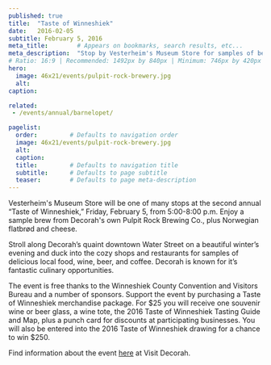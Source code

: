 ```yaml
---
published: true
title:  "Taste of Winneshiek"
date:   2016-02-05 
subtitle: February 5, 2016
meta_title:        # Appears on bookmarks, search results, etc...
meta_description:  "Stop by Vesterheim's Museum Store for samples of beer by Decorah's own Pulpic Rock Brewery, during the second annual Taste of Winneshiek, Feb. 5 from 5:00-8:00 p.m." 
# Ratio: 16:9 | Recommended: 1492px by 840px | Minimum: 746px by 420px
hero:
  image: 46x21/events/pulpit-rock-brewery.jpg
  alt: 
caption: 

related:
 - /events/annual/barnelopet/

pagelist:
  order:         # Defaults to navigation order
  image: 46x21/events/pulpit-rock-brewery.jpg
  alt: 
  caption:
  title:         # Defaults to navigation title
  subtitle:      # Defaults to page subtitle
  teaser:        # Defaults to page meta-description 
---
```

Vesterheim's Museum Store will be one of many stops at the second annual “Taste of Winneshiek,” Friday, February 5, from 5:00-8:00 p.m. Enjoy a sample brew from Decorah's own Pulpit Rock Brewing Co., plus Norwegian flatbrød and cheese.

Stroll along Decorah’s quaint downtown Water Street on a beautiful winter’s evening and duck into the cozy shops and restaurants for samples of delicious local food, wine, beer, and coffee. Decorah is known for it’s fantastic culinary opportunities.

The event is free thanks to the Winneshiek County Convention and Visitors Bureau and a number of sponsors. Support the event by purchasing a Taste of Winneshiek merchandise package. For $25 you will receive one souvenir wine or beer glass, a wine tote, the 2016 Taste of Winneshiek Tasting Guide and Map, plus a punch card for discounts at participating businesses. You will also be entered into the 2016 Taste of Winneshiek drawing for a chance to win $250. 

Find information about the event [here](http://www.visitdecorah.com/calendar/2016/02/taste-of-winneshiek-2016-02-05) at Visit Decorah. 